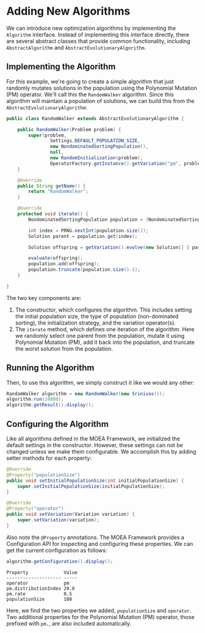 # Adding New Algorithms

We can introduce new optimization algorithms by implementing the `Algorithm` interface.  Instead of
implementing this interface directly, there are several abstract classes that provide common functionality, including
`AbstractAlgorithm` and `AbstractEvolutionaryAlgorithm`.

## Implementing the Algorithm

For this example, we're going to create a simple algorithm that just randomly mutates solutions in the population
using the Polynomial Mutation (PM) operator.  We'll call this the `RandomWalker` algorithm.  Since this algorithm
will maintain a population of solutions, we can build this from the `AbstractEvolutionaryAlgorithm`:

<!-- java:examples/org/moeaframework/examples/algorithm/RandomWalker.java [33:67] -->

```java
public class RandomWalker extends AbstractEvolutionaryAlgorithm {

    public RandomWalker(Problem problem) {
        super(problem,
                Settings.DEFAULT_POPULATION_SIZE,
                new NondominatedSortingPopulation(),
                null,
                new RandomInitialization(problem),
                OperatorFactory.getInstance().getVariation("pm", problem));
    }

    @Override
    public String getName() {
        return "RandomWalker";
    }

    @Override
    protected void iterate() {
        NondominatedSortingPopulation population = (NondominatedSortingPopulation)getPopulation();

        int index = PRNG.nextInt(population.size());
        Solution parent = population.get(index);

        Solution offspring = getVariation().evolve(new Solution[] { parent })[0];

        evaluate(offspring);
        population.add(offspring);
        population.truncate(population.size()-1);
    }

}
```

The two key components are:

1. The constructor, which configures the algorithm.  This includes setting the initial population size, the type of
   population (non-dominated sorting), the initialization strategy, and the variation operator(s).
2. The `iterate` method, which defines one iteration of the algorithm.  Here we randomly select one parent from the
   population, mutate it using Polynomial Mutation (PM), add it back into the population, and truncate the worst
   solution from the population.
   
## Running the Algorithm

Then, to use this algorithm, we simply construct it like we would any other:

<!-- java:examples/org/moeaframework/examples/algorithm/RandomWalkerExample.java [28:30] -->

```java
RandomWalker algorithm = new RandomWalker(new Srinivas());
algorithm.run(10000);
algorithm.getResult().display();
```

## Configuring the Algorithm

Like all algorithms defined in the MOEA Framework, we initialized the default settings in the constructor.  However,
these settings can not be changed unless we make them configurable.  We accomplish this by adding setter methods for
each property:

<!-- java:examples/org/moeaframework/examples/algorithm/ConfigurableRandomWalker.java [34:44] -->

```java
@Override
@Property("populationSize")
public void setInitialPopulationSize(int initialPopulationSize) {
    super.setInitialPopulationSize(initialPopulationSize);
}

@Override
@Property("operator")
public void setVariation(Variation variation) {
    super.setVariation(variation);
}
```

Also note the `@Property` annotations.  The MOEA Framework provides a Configuration API for inspecting and configuring
these properties.  We can get the current configuration as follows:

<!-- java:examples/org/moeaframework/examples/algorithm/ConfigurableRandomWalkerExample.java [29:29] -->

```java
algorithm.getConfiguration().display();
```

<!-- output:examples/org/moeaframework/examples/algorithm/ConfigurableRandomWalkerExample.java -->

```
Property             Value
-------------------- -----
operator             pm
pm.distributionIndex 20.0
pm.rate              0.5
populationSize       100
```

Here, we find the two properties we added, `populationSize` and `operator`.  Two additional properties for the
Polynomial Mutation (PM) operator, those prefixed with `pm.`, are also included automatically.


